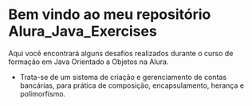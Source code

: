 # Bem vindo ao meu repositório Alura_Java_Exercises
Aqui você encontrará alguns desafios realizados durante o curso de formação em Java Orientado a Objetos na Alura.
-  Trata-se de um sistema de criação e gerenciamento de contas bancárias, para prática de composição, encapsulamento, herança e polimorfismo.
